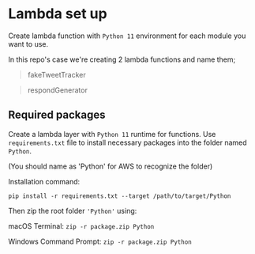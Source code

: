 # Lambda set up

Create lambda function with `Python 11` environment for each module you want to use.

In this repo's case we're creating 2 lambda functions and name them;
> fakeTweetTracker

> respondGenerator

## Required packages

Create a lambda layer with `Python 11` runtime for functions.
Use `requirements.txt` file to install necessary packages into the folder named `Python`.

(You should name as 'Python' for AWS to recognize the folder)

Installation command:
```
pip install -r requirements.txt --target /path/to/target/Python
```

Then zip the root folder `'Python'` using:

macOS Terminal: ```zip -r package.zip Python```

Windows Command Prompt: ```zip -r package.zip Python```




